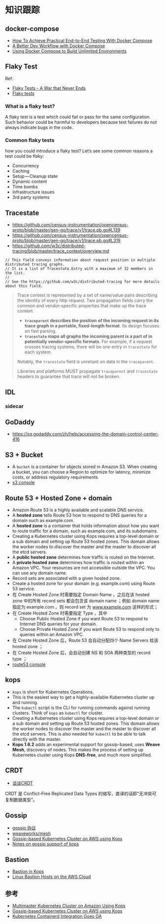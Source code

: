 # 知识跟踪


## docker-compose

- [How To Achieve Practical End-to-End Testing With Docker Compose](https://runnable.com/blog/how-to-achieve-practical-end-to-end-testing)
- [A Better Dev Workflow with Docker Compose](https://runnable.com/blog/a-better-dev-workflow-with-docker-compose)
- [Using Docker Compose to Build Unlimited Environments](https://runnable.com/blog/building-environments-docker-compose)

## Flaky Test

Ref:

- [Flaky Tests - A War that Never Ends](https://hackernoon.com/flaky-tests-a-war-that-never-ends-9aa32fdef359)
- [Flaky tests](https://docs.gitlab.com/ee/development/testing_guide/flaky_tests.html)

### What is a flaky test?

A flaky test is a test which could fail or pass for the same configuration. Such behavior could be harmful to developers because test failures do not always indicate bugs in the code.

### Common flaky tests

how you could introduce a flaky test? Let’s see some common reasons a test could be flaky:

- Concurrency
- Caching
- Setup — Cleanup state
- Dynamic content
- Time bombs
- Infrastructure issues
- 3rd party systems


## Tracestate

- https://github.com/census-instrumentation/opencensus-proto/blob/master/gen-go/trace/v1/trace.pb.go#L139
- https://github.com/census-instrumentation/opencensus-proto/blob/master/gen-go/trace/v1/trace.pb.go#L319
- https://github.com/w3c/distributed-tracing/blob/master/trace_context/overview.md

```
// This field conveys information about request position in multiple distributed tracing graphs.
// It is a list of Tracestate.Entry with a maximum of 32 members in the list.
//
// See the https://github.com/w3c/distributed-tracing for more details about this field.
```

> Trace context is represented by a set of name/value pairs describing the identity of every http request. Two propagation fields carry the common and vendor-specific properties that make up the trace context.
>
> - **`traceparent` describes the position of the incoming request in its trace graph in a portable, fixed-length format**. Its design focuses on fast parsing.
> - **`tracestate` maps all graphs the incoming parent is a part of in potentially vendor-specific formats**. For example, if a request crosses tracing systems, there will be one entry in `tracestate` for each system.
>
> Notably, the `tracestate` field is unreliant on data in the `traceparent`.
>
> Libraries and platforms MUST propagate `traceparent` and `tracestate` headers to guarantee that trace will not be broken.


## IDL

### sidecar



## GoDaddy

- https://sg.godaddy.com/zh/help/accessing-the-domain-control-center-416

## S3 + Bucket

- A `bucket` is a container for objects stored in Amazon S3. When creating a bucket, you can choose a Region to optimize for latency, minimize costs, or address regulatory requirements.
- [s3 console](https://console.aws.amazon.com/s3/home?region=us-west-1)

## Route 53 + Hosted Zone + domain

- Amazon Route 53 is a highly available and scalable DNS service.
- A **hosted zone** tells Route 53 how to respond to DNS queries for a domain such as example.com.
- A **hosted zone** is a container that holds information about how you want to route traffic for a domain, such as example.com, and its subdomains.
- Creating a Kubernetes cluster using Kops requires a top-level domain or a sub domain and setting up Route 53 hosted zones. This domain allows the worker nodes to discover the master and the master to discover all the etcd servers.
- A **public hosted zone** determines how traffic is routed on the Internet.
- A **private hosted zone** determines how traffic is routed within an Amazon VPC. Your resources are not accessible outside the VPC. You can use any domain name.
- Record sets are associated with a given hosted zone.
- Create a hosted zone for your domain (e.g. example.com) using Route 53 service.
- 在 Create Hosted Zone 时需要指定 Domain Name ，之后在该 hosted zone 中的所有 record sets 都会包含该 domain name ；例如 domain name 指定为 example.com ，则 record set 为 www.example.com 这样的形式；
- 在 Create Hosted Zone 时需要指定 Type ，其中
	- Choose Public Hosted Zone if you want Route 53 to respond to Internet DNS queries for your domain.
	- Choose Private Hosted Zone if you want Route 53 to respond only to queries within an Amazon VPC.
- 在 Create Hosted Zone 后，Route 53 会自动分配四个 Name Servers 给该 hosted zone ；
- 在 Create Hosted Zone 后，会自动创建 NS 和 SOA 两种类型的 record type ；
- [route53 console](https://console.aws.amazon.com/route53/home?region=us-west-1)

## kops

- `kops` is short for Kubernetes Operations.
- This is the easiest way to get a highly-available Kubernetes cluster up and running. 
- The `kubectl` script is the CLI for running commands against running clusters. Think of `kops` as `kubectl` for cluster.
- Creating a Kubernetes cluster using Kops requires a top-level domain or a sub domain and setting up Route 53 hosted zones. This domain allows the worker nodes to discover the master and the master to discover all the etcd servers. This is also needed for `kubectl` to be able to talk directly with the master.
- **Kops 1.6.2** adds an experimental support for gossip-based, uses **Weave Mesh**, discovery of nodes. This makes the process of setting up Kubernetes cluster using Kops **DNS-free**, and much more simplified.


## CRDT

- [谈谈CRDT](http://liyu1981.github.io/what-is-CRDT/?utm_source=tuicool&utm_medium=referral)

CRDT 是 Conflict-Free Replicated Data Types 的缩写，直译的话即“无冲突可复制数据类型”。

## Gossip

- [gossip 协议](https://github.com/moooofly/MarkSomethingDown/blob/master/nonsense/gossip%20%E5%8D%8F%E8%AE%AE.md)
- [weaveworks/mesh](https://github.com/weaveworks/mesh)
- [Gossip-based Kubernetes Cluster on AWS using Kops](http://blog.arungupta.me/gossip-kubernetes-aws-kops/)
- [Notes on gossip support of kops](https://github.com/kubernetes/kops/blob/master/docs/development/gossip.md)

## Bastion

- [Bastion in Kops](https://github.com/kubernetes/kops/blob/master/docs/bastion.md)
- [Linux Bastion Hosts on the AWS Cloud](https://docs.aws.amazon.com/quickstart/latest/linux-bastion/architecture.html)

## 参考

- [Multimaster Kubernetes Cluster on Amazon Using Kops](http://blog.arungupta.me/multimaster-kubernetes-cluster-amazon-kops/)
- [Gossip-based Kubernetes Cluster on AWS using Kops](http://blog.arungupta.me/gossip-kubernetes-aws-kops/)
- [Kubernetes Containerd Integration Goes GA](https://kubernetes.io/blog/2018/05/24/kubernetes-containerd-integration-goes-ga/)


